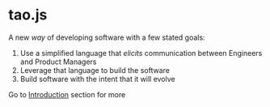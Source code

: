 # tao.js

A new _way_ of developing software with a few stated goals:

1. Use a simplified language that _elicits_ communication between Engineers and Product Managers
1. Leverage that language to build the software
1. Build software with the intent that it will evolve

Go to [Introduction](/intro/README.md) section for more
